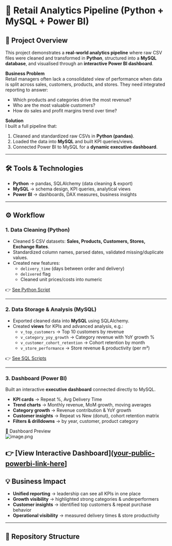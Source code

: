 # 🛒 Retail Analytics Pipeline (Python + MySQL + Power BI)

## 📌 Project Overview
This project demonstrates a **real-world analytics pipeline** where raw CSV files were cleaned and transformed in **Python**, structured into a **MySQL database**, and visualised through an **interactive Power BI dashboard**.

**Business Problem**  
Retail managers often lack a consolidated view of performance when data is split across sales, customers, products, and stores. They need integrated reporting to answer:
- Which products and categories drive the most revenue?
- Who are the most valuable customers?
- How do sales and profit margins trend over time?

**Solution**  
I built a full pipeline that:
1. Cleaned and standardized raw CSVs in **Python (pandas)**.  
2. Loaded the data into **MySQL** and built KPI queries/views.  
3. Connected Power BI to MySQL for a **dynamic executive dashboard**.  

---

## 🛠️ Tools & Technologies
- **Python** → pandas, SQLAlchemy (data cleaning & export)  
- **MySQL** → schema design, KPI queries, analytical views  
- **Power BI** → dashboards, DAX measures, business insights  

---

## ⚙️ Workflow

### 1. Data Cleaning (Python)
- Cleaned 5 CSV datasets: **Sales, Products, Customers, Stores, Exchange Rates**.
- Standardized column names, parsed dates, validated missing/duplicate values.
- Created new features:
  - `delivery_time` (days between order and delivery)  
  - `delivered` flag  
  - Cleaned unit prices/costs into numeric  

👉 [See Python Script](./python/cleaning_pipeline.py)

---

### 2. Data Storage & Analysis (MySQL)
- Exported cleaned data into **MySQL** using SQLAlchemy.  
- Created **views** for KPIs and advanced analysis, e.g.:  
  - `v_top_customers` → Top 10 customers by revenue  
  - `v_category_yoy_growth` → Category revenue with YoY growth %  
  - `v_customer_cohort_retention` → Cohort retention by month  
  - `v_store_performance` → Store revenue & productivity (per m²)  

👉 [See SQL Scripts](./sql/analysis_views.sql)

---

### 3. Dashboard (Power BI)
Built an interactive **executive dashboard** connected directly to MySQL.  
- **KPI cards** →  Repeat %, Avg Delivery Time  
- **Trend charts** → Monthly revenue, MoM growth, moving averages  
- **Category growth** → Revenue contribution & YoY growth  
- **Customer insights** → Repeat vs New (donut), cohort retention matrix  
- **Filters & drilldowns** → by year, customer, product category  

📸 Dashboard Preview  
![image.png](attachment:1003efd3-46ae-4a03-ba65-b8cb5618bafe:image.png) 

👉 [**View Interactive Dashboard**]([your-public-powerbi-link-here](https://app.powerbi.com/view?r=eyJrIjoiNjBhNmVkZTAtMTdiYi00MTYzLWJhMDctZmRkZjc0YTg4MjE5IiwidCI6Ijc0M2ZkMmZhLTA1NTUtNGFhYy1iMjFjLTMyMWUzYzIwMWRiMyJ9)]
---

## 💡 Business Impact
- **Unified reporting** → leadership can see all KPIs in one place  
- **Growth visibility** → highlighted strong categories & underperformers  
- **Customer insights** → identified top customers & repeat purchase behavior  
- **Operational visibility** → measured delivery times & store productivity  

---

## 📂 Repository Structure
